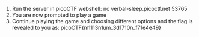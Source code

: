 1. Run the server in picoCTF webshell: nc verbal-sleep.picoctf.net 53765
2. You are now prompted to play a game
3. Continue playing the game and choosing different options and the flag is revealed to you as: picoCTF{m1113n1um_3d1710n_f71e4e49}
